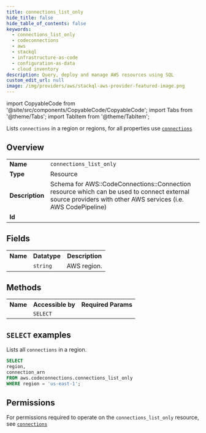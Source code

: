 ```yaml
---
title: connections_list_only
hide_title: false
hide_table_of_contents: false
keywords:
  - connections_list_only
  - codeconnections
  - aws
  - stackql
  - infrastructure-as-code
  - configuration-as-data
  - cloud inventory
description: Query, deploy and manage AWS resources using SQL
custom_edit_url: null
image: /img/providers/aws/stackql-aws-provider-featured-image.png
---
```


import CopyableCode from '@site/src/components/CopyableCode/CopyableCode';
import Tabs from '@theme/Tabs';
import TabItem from '@theme/TabItem';

Lists <code>connections</code> in a region or regions, for all properties use <a href="/providers/aws/serviceName/connections/"><code>connections</code></a>

## Overview
<table><tbody>
<tr><td><b>Name</b></td><td><code>connections_list_only</code></td></tr>
<tr><td><b>Type</b></td><td>Resource</td></tr>
<tr><td><b>Description</b></td><td>Schema for AWS::CodeConnections::Connection resource which can be used to connect external source providers with other AWS services (i.e. AWS CodePipeline)</td></tr>
<tr><td><b>Id</b></td><td><CopyableCode code="aws.codeconnections.connections_list_only" /></td></tr>
</tbody></table>

## Fields
<table><tbody><tr><th>Name</th><th>Datatype</th><th>Description</th></tr><tr><td><CopyableCode code="region" /></td><td><code>string</code></td><td>AWS region.</td></tr>
</tbody></table>

## Methods

<table><tbody>
  <tr>
    <th>Name</th>
    <th>Accessible by</th>
    <th>Required Params</th>
  </tr>
  <tr>
    <td><CopyableCode code="list_resources" /></td>
    <td><code>SELECT</code></td>
    <td><CopyableCode code="region" /></td>
  </tr>
</tbody></table>

## `SELECT` examples
Lists all <code>connections</code> in a region.
```sql
SELECT
region,
connection_arn
FROM aws.codeconnections.connections_list_only
WHERE region = 'us-east-1';
```


## Permissions

For permissions required to operate on the <code>connections_list_only</code> resource, see <a href="/providers/aws/codeconnections/connections/#permissions"><code>connections</code></a>

